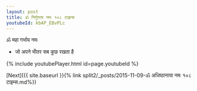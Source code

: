 ```yaml
---
layout: post
title: ॐ निर्गुणाय नमः १०८ टाइम्स
youtubeId: kbAP_EBvPLc
---
```

 
 
 ॐ महा गर्भाय नमः  
 
 -  जो अपने भीतर सब कुछ रखता है 
 
  
 
  
 
 
 
 
 
 


{% include youtubePlayer.html id=page.youtubeId %}
 
[Next]({{ site.baseurl }}{% link  split2/_posts/2015-11-09-ॐ अधिष्ठानाया नमः १०८ टाइम्स.md%})
 
